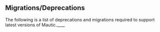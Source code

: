 ## Migrations/Deprecations

The following is a list of deprecations and migrations required to support latest versions of Mautic.____